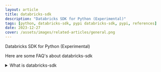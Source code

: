 ```yaml
---
layout: article
title: databricks-sdk
description: "Databricks SDK for Python (Experimental)"
tags: [python, databricks-sdk, pypi databricks-sdk, pypi, references]
date: 2023-12-27
cover: /assets/images/related-articles/general.png
---
```


Databricks SDK for Python (Experimental)

Here are some FAQ's about databricks-sdk
<details>
<summary>What is databricks-sdk</summary>
Databricks SDK for Python (Experimental)
</details>
